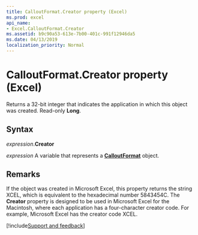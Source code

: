```yaml
---
title: CalloutFormat.Creator property (Excel)
ms.prod: excel
api_name:
- Excel.CalloutFormat.Creator
ms.assetid: b9c90a53-613e-7b00-401c-991f12946da5
ms.date: 04/13/2019
localization_priority: Normal
---
```



# CalloutFormat.Creator property (Excel)

Returns a 32-bit integer that indicates the application in which this object was created. Read-only **Long**.


## Syntax

_expression_.**Creator**

_expression_ A variable that represents a **[CalloutFormat](Excel.CalloutFormat.md)** object.


## Remarks

If the object was created in Microsoft Excel, this property returns the string XCEL, which is equivalent to the hexadecimal number 5843454C. The **Creator** property is designed to be used in Microsoft Excel for the Macintosh, where each application has a four-character creator code. For example, Microsoft Excel has the creator code XCEL.




[!include[Support and feedback](~/includes/feedback-boilerplate.md)]
